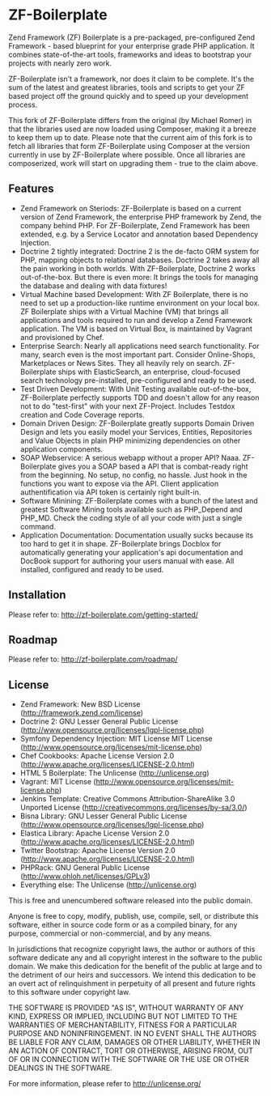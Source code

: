 ZF-Boilerplate
==============

Zend Framework (ZF) Boilerplate is a pre-packaged, pre-configured Zend Framework - based blueprint for your
enterprise grade PHP application. It combines state-of-the-art tools, frameworks and ideas to
bootstrap your projects with nearly zero work.

ZF-Boilerplate isn't a framework, nor does it claim to be complete. It's the sum of the latest and greatest libraries,
tools and scripts to get your ZF based project off the ground quickly and to speed up your development process.

This fork of ZF-Boilerplate differs from the original (by Michael Romer) in that the libraries used are now
loaded using Composer, making it a breeze to keep them up to date. Please note that the current aim of this fork
is to fetch all libraries that form ZF-Boilerplate using Composer at the version currently in use by ZF-Boilerplate
where possible. Once all libraries are composerized, work will start on upgrading them - true to the claim above.


Features
--------

* Zend Framework on Steriods: ZF-Boilerplate is based on a current version of Zend Framework, the enterprise PHP framework by Zend, the company behind PHP. For ZF-Boilerplate, Zend Framework has been extended, e.g. by a Service Locator and annotation based Dependency Injection. 
* Doctrine 2 tightly integrated: Doctrine 2 is the de-facto ORM system for PHP, mapping objects to relational databases. Doctrine 2 takes away all the pain working in both worlds. With ZF-Boilerplate, Doctrine 2 works out-of-the-box. But there is even more: It brings the tools for managing the database and dealing with data fixtures!
* Virtual Machine based Development: With ZF Boilerplate, there is no need to set up a production-like runtime environment on your local box. ZF Boilerplate ships with a Virtual Machine (VM) that brings all applications and tools required to run and develop a Zend Framework application. The VM is based on Virtual Box, is maintained by Vagrant and provisioned by Chef.
* Enterprise Search: Nearly all applications need search functionality. For many, search even is the most important part. Consider Online-Shops, Marketplaces or News Sites. They all heavily rely on search. ZF-Boilerplate ships with ElasticSearch, an enterprise, cloud-focused search technology pre-installed, pre-configured and ready to be used.
* Test Driven Development: With Unit Testing available out-of-the-box, ZF-Boilerplate perfectly supports TDD and doesn't allow for any reason not to do "test-first" with your next ZF-Project. Includes Testdox creation and Code Coverage reports.
* Domain Driven Design: ZF-Boilerplate greatly supports Domain Driven Design and lets you easily model your Services, Entities, Repositories and Value Objects in plain PHP minimizing dependencies on other application components.
* SOAP Webservice: A serious webapp without a proper API? Naaa. ZF-Boilerplate gives you a SOAP based a API that is combat-ready right from the beginning. No setup, no config, no hassle. Just hook in the functions you want to expose via the API. Client application authentification via API token is certainly right built-in. 
* Software Minining: ZF-Boilerplate comes with a bunch of the latest and greatest Software Mining tools available such as PHP_Depend and PHP_MD. Check the coding style of all your code with just a single command. 
* Application Documentation: Documentation usually sucks because its too hard to get it in shape. ZF-Boilerplate brings Docblox for automatically generating your application's api documentation and DocBook support for authoring your users manual with ease. All installed, configured and ready to be used. 


Installation
------------

Please refer to: http://zf-boilerplate.com/getting-started/


Roadmap
-------

Please refer to: http://zf-boilerplate.com/roadmap/


License
-------
* Zend Framework: New BSD License (http://framework.zend.com/license)
* Doctrine 2: GNU Lesser General Public License (http://www.opensource.org/licenses/lgpl-license.php)
* Symfony Dependency Injection: MIT License MIT License (http://www.opensource.org/licenses/mit-license.php)
* Chef Cookbooks: Apache License Version 2.0 (http://www.apache.org/licenses/LICENSE-2.0.html)
* HTML 5 Boilerplate: The Unlicense (http://unlicense.org)
* Vagrant: MIT License (http://www.opensource.org/licenses/mit-license.php)
* Jenkins Template: Creative Commons Attribution-ShareAlike 3.0 Unported License (http://creativecommons.org/licenses/by-sa/3.0/)
* Bisna Library: GNU Lesser General Public License (http://www.opensource.org/licenses/lgpl-license.php)
* Elastica Library: Apache License Version 2.0 (http://www.apache.org/licenses/LICENSE-2.0.html)
* Twitter Bootstrap: Apache License Version 2.0 (http://www.apache.org/licenses/LICENSE-2.0.html)
* PHPRack: GNU General Public License (http://www.ohloh.net/licenses/GPLv3)
* Everything else: The Unlicense (http://unlicense.org)


This is free and unencumbered software released into the public domain.

Anyone is free to copy, modify, publish, use, compile, sell, or
distribute this software, either in source code form or as a compiled
binary, for any purpose, commercial or non-commercial, and by any
means.

In jurisdictions that recognize copyright laws, the author or authors
of this software dedicate any and all copyright interest in the
software to the public domain. We make this dedication for the benefit
of the public at large and to the detriment of our heirs and
successors. We intend this dedication to be an overt act of
relinquishment in perpetuity of all present and future rights to this
software under copyright law.

THE SOFTWARE IS PROVIDED "AS IS", WITHOUT WARRANTY OF ANY KIND,
EXPRESS OR IMPLIED, INCLUDING BUT NOT LIMITED TO THE WARRANTIES OF
MERCHANTABILITY, FITNESS FOR A PARTICULAR PURPOSE AND NONINFRINGEMENT.
IN NO EVENT SHALL THE AUTHORS BE LIABLE FOR ANY CLAIM, DAMAGES OR
OTHER LIABILITY, WHETHER IN AN ACTION OF CONTRACT, TORT OR OTHERWISE,
ARISING FROM, OUT OF OR IN CONNECTION WITH THE SOFTWARE OR THE USE OR
OTHER DEALINGS IN THE SOFTWARE.

For more information, please refer to <http://unlicense.org/>


